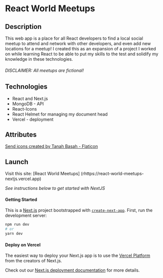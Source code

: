 # React World Meetups

## Description
This web app is a place for all React developers to find a local social meetup to attend and network with other developers, and even add new locations for a meetup! I created this as an expansion of a project I worked on while learning React to be able to put my skills to the test and solidify my knowledge in these technologies.

###### DISCLAIMER: All meetups are fictional!

## Technologies
- React and Next.js
- MongoDB - API
- React-Icons
- React Helmet for managing my document head
- Vercel - deployment
  
## Attributes
<a href="https://www.flaticon.com/free-icons/send" title="send icons">Send icons created by Tanah Basah - Flaticon</a>

## Launch
Visit this site: [React World Meetups] (rhttps://react-world-meetups-nextjs.vercel.app)

*See instructions below to get started with NextJS*
#### Getting Started
This is a [Next.js](https://nextjs.org/) project bootstrapped with [`create-next-app`](https://github.com/vercel/next.js/tree/canary/packages/create-next-app).
First, run the development server:
```bash
npm run dev
# or
yarn dev
```

#### Deploy on Vercel
The easiest way to deploy your Next.js app is to use the [Vercel Platform](https://vercel.com/new?utm_medium=default-template&filter=next.js&utm_source=create-next-app&utm_campaign=create-next-app-readme) from the creators of Next.js.

Check out our [Next.js deployment documentation](https://nextjs.org/docs/deployment) for more details.
